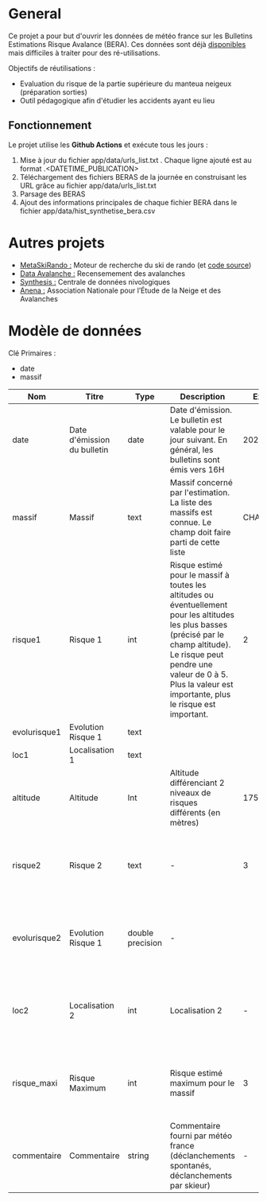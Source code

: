 # General

Ce projet a pour but d'ouvrir les données de météo france sur les Bulletins Estimations Risque Avalance (BERA).
Ces données sont déjà [disponibles](https://donneespubliques.meteofrance.fr/?fond=produit&id_produit=265&id_rubrique=50) mais difficiles à traiter pour des ré-utilisations.

Objectifs de réutilisations :
  - Evaluation du risque de la partie supérieure du manteua neigeux (préparation sorties)
  - Outil pédagogique afin d'étudier les accidents ayant eu lieu
 
## Fonctionnement
Le projet utilise les **Github Actions** et exécute tous les jours :
1. Mise à jour du fichier app/data/urls_list.txt . Chaque ligne ajouté est au format <MASSIF>.<DATETIME_PUBLICATION>
2. Téléchargement des fichiers BERAS de la journée en construisant les URL grâce au fichier app/data/urls_list.txt
3. Parsage des BERAS
4. Ajout des informations principales de chaque fichier BERA dans le fichier app/data/hist_synthetise_bera.csv

# Autres projets
- [MetaSkiRando :](https://www.metaskirando.ovh/Nivo.php) Moteur de recherche du ski de rando (et [code source](https://github.com/c2corg/metaskirando))
- [Data Avalanche :](http://www.data-avalanche.org) Recensemement des avalanches
- [Synthesis :](http://www.data-avalanche.org/synthesis/) Centrale de données nivologiques
- [Anena :](https://www.anena.org/)  Association Nationale pour l’Étude de la Neige et des Avalanches

# Modèle de données
Clé Primaires :
- date
- massif

|Nom|Titre|Type|Description|Exemple|Propriétés|
|-|-|-|-|-|-|
|date|Date d'émission du bulletin|date|Date d'émission. Le bulletin est valable pour le jour suivant. En général, les bulletins sont émis vers 16H|2022-01-31|Valeur obligatoire|
|massif|Massif|text|Massif concerné par l'estimation. La liste des massifs est connue. Le champ doit faire parti de cette liste|CHARTREUSE|Valeur obligatoire|
|risque1|Risque 1|int|Risque estimé pour le massif à toutes les altitudes ou éventuellement pour les altitudes les plus basses (précisé par le champ altitude). Le risque peut pendre une valeur de 0 à 5. Plus la valeur est importante, plus le risque est important. |2|Valeur obligatoire|
|evolurisque1| Evolution Risque 1|text||||
|loc1|Localisation 1|text|||
|altitude|Altitude|Int|Altitude différenciant 2 niveaux de risques différents (en mètres)|1750|Valeur optionnelle|
|risque2|Risque 2|text| - |3|Valeur optionnelle (sauf si le champ altitude n'est pas vide)|
|evolurisque2|Evolution Risque 1|double precision| -  ||Valeur optionnelle (sauf si le champ altitude n'est pas vide)|
|loc2|Localisation 2|int|Localisation 2| - | Valeur optionnelle (sauf si le champ altitude n'est pas vide)|
|risque_maxi|Risque Maximum|int|Risque estimé maximum pour le massif| 3 | Valeur optionnelle (sauf si le champ altitude n'est pas vide)|
|commentaire|Commentaire|string|Commentaire fourni par météo france (déclanchements spontanés, déclanchements par skieur)| - | Valeur optionnelle|

